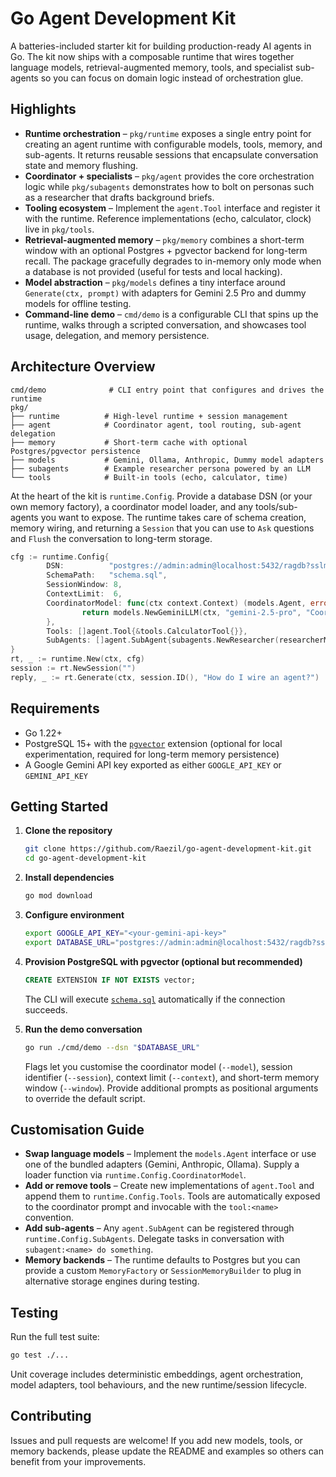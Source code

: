 # Go Agent Development Kit

A batteries-included starter kit for building production-ready AI agents in Go. The kit now ships with a
composable runtime that wires together language models, retrieval-augmented memory, tools, and specialist
sub-agents so you can focus on domain logic instead of orchestration glue.

## Highlights

- **Runtime orchestration** – `pkg/runtime` exposes a single entry point for creating an agent runtime with
  configurable models, tools, memory, and sub-agents. It returns reusable sessions that encapsulate conversation
  state and memory flushing.
- **Coordinator + specialists** – `pkg/agent` provides the core orchestration logic while `pkg/subagents`
  demonstrates how to bolt on personas such as a researcher that drafts background briefs.
- **Tooling ecosystem** – Implement the `agent.Tool` interface and register it with the runtime. Reference
  implementations (echo, calculator, clock) live in `pkg/tools`.
- **Retrieval-augmented memory** – `pkg/memory` combines a short-term window with an optional Postgres + pgvector
  backend for long-term recall. The package gracefully degrades to in-memory only mode when a database is not
  provided (useful for tests and local hacking).
- **Model abstraction** – `pkg/models` defines a tiny interface around `Generate(ctx, prompt)` with adapters for
  Gemini 2.5 Pro and dummy models for offline testing.
- **Command-line demo** – `cmd/demo` is a configurable CLI that spins up the runtime, walks through a scripted
  conversation, and showcases tool usage, delegation, and memory persistence.

## Architecture Overview

```
cmd/demo              # CLI entry point that configures and drives the runtime
pkg/
├── runtime          # High-level runtime + session management
├── agent            # Coordinator agent, tool routing, sub-agent delegation
├── memory           # Short-term cache with optional Postgres/pgvector persistence
├── models           # Gemini, Ollama, Anthropic, Dummy model adapters
├── subagents        # Example researcher persona powered by an LLM
└── tools            # Built-in tools (echo, calculator, time)
```

At the heart of the kit is `runtime.Config`. Provide a database DSN (or your own memory factory), a coordinator
model loader, and any tools/sub-agents you want to expose. The runtime takes care of schema creation, memory
wiring, and returning a `Session` that you can use to `Ask` questions and `Flush` the conversation to long-term
storage.

```go
cfg := runtime.Config{
        DSN:          "postgres://admin:admin@localhost:5432/ragdb?sslmode=disable",
        SchemaPath:   "schema.sql",
        SessionWindow: 8,
        ContextLimit:  6,
        CoordinatorModel: func(ctx context.Context) (models.Agent, error) {
                return models.NewGeminiLLM(ctx, "gemini-2.5-pro", "Coordinator response:" )
        },
        Tools: []agent.Tool{&tools.CalculatorTool{}},
        SubAgents: []agent.SubAgent{subagents.NewResearcher(researcherModel)},
}
rt, _ := runtime.New(ctx, cfg)
session := rt.NewSession("")
reply, _ := rt.Generate(ctx, session.ID(), "How do I wire an agent?")
```

## Requirements

- Go 1.22+
- PostgreSQL 15+ with the [`pgvector`](https://github.com/pgvector/pgvector) extension (optional for local
  experimentation, required for long-term memory persistence)
- A Google Gemini API key exported as either `GOOGLE_API_KEY` or `GEMINI_API_KEY`

## Getting Started

1. **Clone the repository**

   ```bash
   git clone https://github.com/Raezil/go-agent-development-kit.git
   cd go-agent-development-kit
   ```

2. **Install dependencies**

   ```bash
   go mod download
   ```

3. **Configure environment**

   ```bash
   export GOOGLE_API_KEY="<your-gemini-api-key>"
   export DATABASE_URL="postgres://admin:admin@localhost:5432/ragdb?sslmode=disable"
   ```

4. **Provision PostgreSQL with pgvector (optional but recommended)**

   ```sql
   CREATE EXTENSION IF NOT EXISTS vector;
   ```

   The CLI will execute [`schema.sql`](schema.sql) automatically if the connection succeeds.

5. **Run the demo conversation**

   ```bash
   go run ./cmd/demo --dsn "$DATABASE_URL"
   ```

   Flags let you customise the coordinator model (`--model`), session identifier (`--session`), context limit
   (`--context`), and short-term memory window (`--window`). Provide additional prompts as positional arguments to
   override the default script.

## Customisation Guide

- **Swap language models** – Implement the `models.Agent` interface or use one of the bundled adapters (Gemini,
  Anthropic, Ollama). Supply a loader function via `runtime.Config.CoordinatorModel`.
- **Add or remove tools** – Create new implementations of `agent.Tool` and append them to `runtime.Config.Tools`.
  Tools are automatically exposed to the coordinator prompt and invocable with the `tool:<name>` convention.
- **Add sub-agents** – Any `agent.SubAgent` can be registered through `runtime.Config.SubAgents`. Delegate tasks in
  conversation with `subagent:<name> do something`.
- **Memory backends** – The runtime defaults to Postgres but you can provide a custom `MemoryFactory` or
  `SessionMemoryBuilder` to plug in alternative storage engines during testing.

## Testing

Run the full test suite:

```bash
go test ./...
```

Unit coverage includes deterministic embeddings, agent orchestration, model adapters, tool behaviours, and the new
runtime/session lifecycle.

## Contributing

Issues and pull requests are welcome! If you add new models, tools, or memory backends, please update the README
and examples so others can benefit from your improvements.
